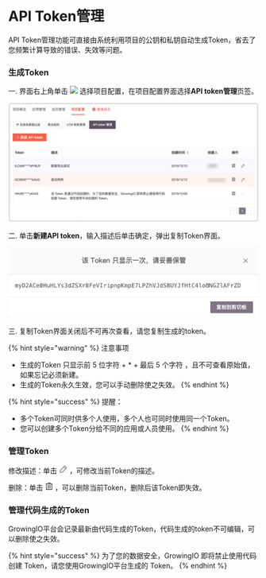 # API Token管理

API Token管理功能可直接由系统利用项目的公钥和私钥自动生成Token，省去了您频繁计算导致的错误、失效等问题。

### 生成Token

一. 界面右上角单击 ![](https://docs.growingio.com/.gitbook/assets/-Lo08UtW7H58ehFKeZ4g-Lsu2CWi8CGylwC7jWSB-LsuPIbtjENP0zZy9KaU2019-10-10_18-59-32.png) 选择项目配置，在项目配置界面选择**API token管理**页签。

![](../../../.gitbook/assets/image%20%28111%29.png)

二. 单击**新建API token**，输入描述后单击确定，弹出复制Token界面。

![](../../../.gitbook/assets/image%20%2829%29.png)

三. 复制Token界面关闭后不可再次查看，请您复制生成的token。

{% hint style="warning" %}
注意事项

* 生成的Token 只显示前 5 位字符 + \* + 最后 5 个字符 ，且不可查看原始值，如果忘记必须新建。
* 生成的Token永久生效，您可以手动删除使之失效。
{% endhint %}

{% hint style="success" %}
提醒：

* 多个Token可同时供多个人使用，多个人也可同时使用同一个Token。
* 您可以创建多个Token分给不同的应用或人员使用。
{% endhint %}

### 管理Token

修改描述：单击 ![](../../../.gitbook/assets/image%20%28171%29.png) ，可修改当前Token的描述。

删除：单击 ![](../../../.gitbook/assets/la-ji-tong.png) ，可以删除当前Token，删除后该Token即失效。

### 管理代码生成的Token <a id="APIToken&#x7BA1;&#x7406;-&#x7BA1;&#x7406;&#x4EE3;&#x7801;&#x751F;&#x6210;&#x7684;Token"></a>

GrowingIO平台会记录最新由代码生成的Token，代码生成的token不可编辑，可以删除使之失效。

{% hint style="success" %}
为了您的数据安全，GrowingIO 即将禁止使用代码创建 Token，请您使用GrowingIO平台生成的 Token。
{% endhint %}

